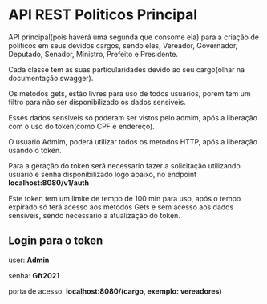 # API REST Politicos Principal

API principal(pois haverá uma segunda que consome ela) para a criação de politicos em seus devidos cargos, sendo eles, Vereador, Governador, Deputado, Senador, Ministro, Prefeito e Presidente.

Cada classe tem as suas particularidades devido ao seu cargo(olhar na documentação swagger). 

Os metodos gets, estão livres para uso de todos usuarios, porem tem um filtro para não ser disponibilizado os dados sensiveis.

Esses dados sensiveis só poderam ser vistos pelo admim, após a liberação com o uso do token(como CPF e endereço).

O usuario Admim, poderá utilizar todos os metodos HTTP, após a liberação usando o token.

Para a geração do token será necessario fazer a solicitação utilizando usuario e senha disponibilizado logo abaixo, no endpoint **localhost:8080/v1/auth**


Este token tem um limite de tempo de 100 min para uso, após o tempo expirado só terá acesso aos metodos Gets e sem acesso aos dados sensiveis, sendo necessario a atualização do token.



## Login para o token
user: **Admin**

senha: **Gft2021**

porta de acesso: **localhost:8080/(cargo, exemplo: vereadores)**


